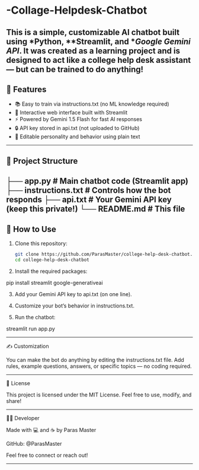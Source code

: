 # -Collage-Helpdesk-Chatbot
This is a simple, customizable AI chatbot built using *Python, **Streamlit, and **Google Gemini API*. It was created as a learning project and is designed to act like a college help desk assistant — but can be trained to do anything!
---
## 🚀 Features
- 📚 Easy to train via instructions.txt (no ML knowledge required)
- 💬 Interactive web interface built with Streamlit
- ⚡ Powered by Gemini 1.5 Flash for fast AI responses
- 🔒 API key stored in api.txt (not uploaded to GitHub)
- 🧠 Editable personality and behavior using plain text
---

## 📂 Project Structure
├── app.py                # Main chatbot code (Streamlit app) 
├── instructions.txt      # Controls how the bot responds 
├── api.txt               # Your Gemini API key (keep this private!) 
└── README.md             # This file
---
## 🔧 How to Use

1. Clone this repository:
   ```bash
   git clone https://github.com/ParasMaster/college-help-desk-chatbot.git
   cd college-help-desk-chatbot

2. Install the required packages:

pip install streamlit google-generativeai

3. Add your Gemini API key to api.txt (on one line).

4. Customize your bot’s behavior in instructions.txt.

5. Run the chatbot:

streamlit run app.py

---

✍ Customization

You can make the bot do anything by editing the instructions.txt file. Add rules, example questions, answers, or specific topics — no coding required.

---

📜 License

This project is licensed under the MIT License. Feel free to use, modify, and share!

---

👨‍💻 Developer

Made with 💻 and ☕ by Paras Master

GitHub: @ParasMaster

Feel free to connect or reach out!

---

